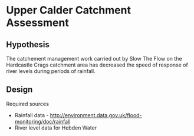 # Upper Calder Catchment Assessment

## Hypothesis

The catchement management work carried out by Slow The Flow on the Hardcastle Crags catchment area has decreased the speed of response of river levels during periods of rainfall.

## Design

Required sources

* Rainfall data - http://environment.data.gov.uk/flood-monitoring/doc/rainfall
* River level data for Hebden Water
